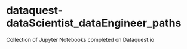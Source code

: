 # dataquest-dataScientist_dataEngineer_paths
Collection of Jupyter Notebooks completed on Dataquest.io
